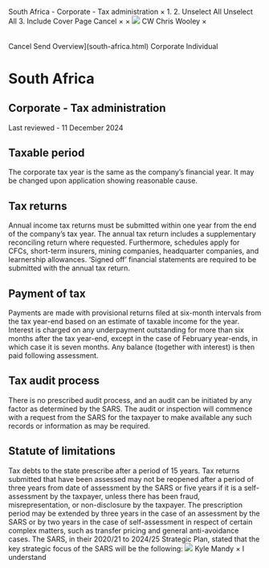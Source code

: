 South Africa - Corporate - Tax administration
×
1.
2.
Unselect All
Unselect All
3.
Include Cover Page
Cancel
×
×
![](-/media/world-wide-tax-summaries/attachments/global---chris-wooley.ashx%3Frev=ac5e5f3223b34096b1afc2a6009c7320&revision=ac5e5f32-23b3-4096-b1af-c2a6009c7320&hash=859B7ADC84DC2CBEC9760E9E6EE7DE6D0A8BFCDF)
CW
Chris Wooley
×
######
Cancel
Send
Overview](south-africa.html)
Corporate
Individual
# South Africa
## Corporate - Tax administration
Last reviewed - 11 December 2024
## Taxable period
The corporate tax year is the same as the company’s financial year. It may be changed upon application showing reasonable cause.
## Tax returns
Annual income tax returns must be submitted within one year from the end of the company’s tax year. The annual tax return includes a supplementary reconciling return where requested. Furthermore, schedules apply for CFCs, short-term insurers, mining companies, headquarter companies, and learnership allowances.
‘Signed off’ financial statements are required to be submitted with the annual tax return.
## Payment of tax
Payments are made with provisional returns filed at six-month intervals from the tax year-end based on an estimate of taxable income for the year. Interest is charged on any underpayment outstanding for more than six months after the tax year-end, except in the case of February year-ends, in which case it is seven months. Any balance (together with interest) is then paid following assessment.
## Tax audit process
There is no prescribed audit process, and an audit can be initiated by any factor as determined by the SARS. The audit or inspection will commence with a request from the SARS for the taxpayer to make available any such records or information as may be required.
## Statute of limitations
Tax debts to the state prescribe after a period of 15 years. Tax returns submitted that have been assessed may not be reopened after a period of three years from date of assessment by the SARS or five years if it is a self-assessment by the taxpayer, unless there has been fraud, misrepresentation, or non-disclosure by the taxpayer.
The prescription period may be extended by three years in the case of an assessment by the SARS or by two years in the case of self-assessment in respect of certain complex matters, such as transfer pricing and general anti-avoidance cases.
The SARS, in their 2020/21 to 2024/25 Strategic Plan, stated that the key strategic focus of the SARS will be the following:
![](-/media/world-wide-tax-summaries/attachments/south-africa---kyle-mandy.ashx%3Frev=2fe32baf3e244f0f9c8eb74d4a804213&revision=2fe32baf-3e24-4f0f-9c8e-b74d4a804213&hash=D605082592EE111E55E1D7C2C79F0982338803CC)
Kyle Mandy
×
I understand